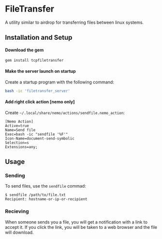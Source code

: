 # FileTransfer
A utility similar to airdrop for transferring files between linux systems.

## Installation and Setup
#### Download the gem
```sh
gem install tcpfiletransfer
```

#### Make the server launch on startup
Create a startup program with the following command:
```sh
bash -ic 'filetransfer_server'
```
#### Add right click action [nemo only]
Create `~/.local/share/nemo/actions/sendfile.nemo_action`:
```
[Nemo Action]
Active=true
Name=Send file
Exec=bash -ic "sendfile '%F'"
Icon-Name=document-send-symbolic
Selection=s
Extensions=any;
```

## Usage
### Sending
To send files, use the `sendfile` commad:
```
$ sendfile /path/to/file.txt
Recipient: hostname-or-ip-or-recipient
```
### Recieving
When someone sends you a file, you will get a notification with a link to
accept it. If you click the link, you will be taken to a web browser and
the file will download.
